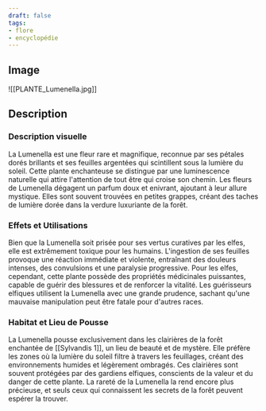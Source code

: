 ```yaml
---
draft: false
tags:
- flore
- encyclopédie
---
```


## Image

![[PLANTE_Lumenella.jpg]]

## Description

### Description visuelle 

La Lumenella est une fleur rare et magnifique, reconnue par ses pétales dorés brillants et ses feuilles argentées qui scintillent sous la lumière du soleil. Cette plante enchanteuse se distingue par une luminescence naturelle qui attire l'attention de tout être qui croise son chemin. Les fleurs de Lumenella dégagent un parfum doux et enivrant, ajoutant à leur allure mystique. Elles sont souvent trouvées en petites grappes, créant des taches de lumière dorée dans la verdure luxuriante de la forêt.

### Effets et Utilisations

Bien que la Lumenella soit prisée pour ses vertus curatives par les elfes, elle est extrêmement toxique pour les humains. L'ingestion de ses feuilles provoque une réaction immédiate et violente, entraînant des douleurs intenses, des convulsions et une paralysie progressive. Pour les elfes, cependant, cette plante possède des propriétés médicinales puissantes, capable de guérir des blessures et de renforcer la vitalité. Les guérisseurs elfiques utilisent la Lumenella avec une grande prudence, sachant qu'une mauvaise manipulation peut être fatale pour d'autres races.

### Habitat et Lieu de Pousse

La Lumenella pousse exclusivement dans les clairières de la forêt enchantée de [[Sylvandis 1]], un lieu de beauté et de mystère. Elle préfère les zones où la lumière du soleil filtre à travers les feuillages, créant des environnements humides et légèrement ombragés. Ces clairières sont souvent protégées par des gardiens elfiques, conscients de la valeur et du danger de cette plante. La rareté de la Lumenella la rend encore plus précieuse, et seuls ceux qui connaissent les secrets de la forêt peuvent espérer la trouver.